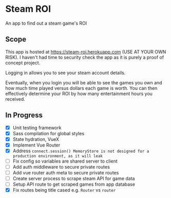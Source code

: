 # Steam ROI

An app to find out a steam game's ROI

## Scope

This app is hosted at https://steam-roi.herokuapp.com (USE AT YOUR OWN RISK). I haven't had time to security check the app as it is purely a proof of concept project.

Logging in allows you to see your steam account details.

Eventually, when you login you will be able to see the games you own and how much time played versus dollars each game is worth. You can then effectively determine your ROI by how many entertainment hours you received.

## In Progress

- [x] Unit testing framework
- [x] Sass compilation for global styles
- [x] State hydration, VueX
- [x] Implement Vue Router
- [x] Address `connect.session() MemoryStore is not designed for a production environment, as it will leak`
- [ ] Fix config so variables are shared server to client
- [ ] Add auth middleware to secure private routes
- [ ] Add vue router auth meta to secure private routes
- [ ] Create server process to scrape steam API for game data
- [ ] Setup API route to get scraped games from app database
- [x] Fix routes being title cased e.g. `Router` vs `router`
